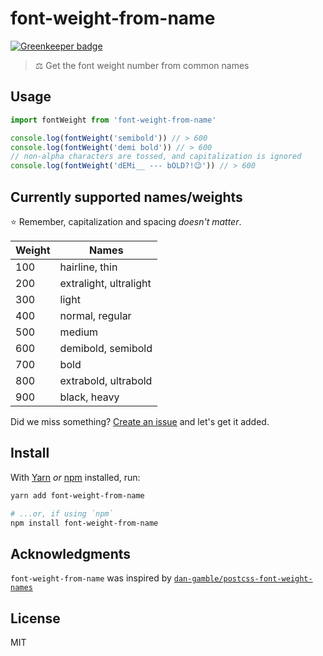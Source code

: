 # font-weight-from-name

[![Greenkeeper badge](https://badges.greenkeeper.io/gsandf/font-weight-from-name.svg)](https://greenkeeper.io/)

> ⚖ Get the font weight number from common names

## Usage

```js
import fontWeight from 'font-weight-from-name'

console.log(fontWeight('semibold')) // > 600
console.log(fontWeight('demi bold')) // > 600
// non-alpha characters are tossed, and capitalization is ignored
console.log(fontWeight('dEMi__ --- bOLD?!😉')) // > 600
```

## Currently supported names/weights

⭐ Remember, capitalization and spacing _doesn't matter_.

Weight | Names
------ | -----
100    | hairline, thin
200    | extralight, ultralight
300    | light
400    | normal, regular
500    | medium
600    | demibold, semibold
700    | bold
800    | extrabold, ultrabold
900    | black, heavy

Did we miss something?  [Create an issue](https://github.com/gsandf/font-weight-from-name/issues/new) and let's get it added.


## Install

With [Yarn](https://yarnpkg.com/en/) _or_ [npm](https://npmjs.org/) installed, run:

```bash
yarn add font-weight-from-name

# ...or, if using `npm`
npm install font-weight-from-name
```

## Acknowledgments

`font-weight-from-name` was inspired by [`dan-gamble/postcss-font-weight-names`](https://github.com/dan-gamble/postcss-font-weight-names)

## License

MIT
